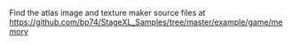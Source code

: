 Find the atlas image and texture maker source files at https://github.com/bp74/StageXL_Samples/tree/master/example/game/memory